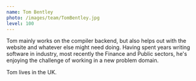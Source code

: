 ```yaml
---
name: Tom Bentley
photo: /images/team/TomBentley.jpg
level: 100
---
```

<!-- level explanation
1: founder and fearless leaders
10: active team with heavy involvement
100: casual contributors
1000: retired

 -->
Tom mainly works on the compiler backend, but also helps out with the website 
and whatever else might need doing. Having spent years writing software
in industry, most recently the Finance and Public sectors, he's enjoying the 
challenge of working in a new problem domain.

Tom lives in the UK.

